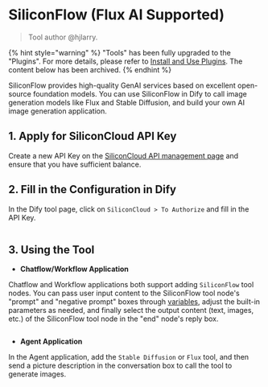 # SiliconFlow (Flux AI Supported)

> Tool author @hjlarry.

{% hint style="warning" %}
"Tools" has been fully upgraded to the "Plugins". For more details, please refer to [Install and Use Plugins](https://docs.dify.ai/plugins/quick-start/install-plugins). The content below has been archived.
{% endhint %}

SiliconFlow provides high-quality GenAI services based on excellent open-source foundation models. You can use SiliconFlow in Dify to call image generation models like Flux and Stable Diffusion, and build your own AI image generation application.

## 1. Apply for SiliconCloud API Key

Create a new API Key on the [SiliconCloud API management page](https://cloud.siliconflow.cn/account/ak) and ensure that you have sufficient balance.

## 2. Fill in the Configuration in Dify

In the Dify tool page, click on `SiliconCloud > To Authorize` and fill in the API Key.

<figure><img src="https://assets-docs.dify.ai/dify-enterprise-mintlify/en/guides/tools/tool-configuration/65e6e2f0c8aa64958341b53770d7b2c7.png" alt=""><figcaption></figcaption></figure>

## 3. Using the Tool

* **Chatflow/Workflow Application**

Chatflow and Workflow applications both support adding `SiliconFlow` tool nodes. You can pass user input content to the SiliconFlow tool node's "prompt" and "negative prompt" boxes through [variables](https://docs.dify.ai/v/zh-hans/guides/workflow/variables), adjust the built-in parameters as needed, and finally select the output content (text, images, etc.) of the SiliconFlow tool node in the "end" node's reply box.

<figure><img src="https://assets-docs.dify.ai/dify-enterprise-mintlify/en/guides/tools/tool-configuration/1ada78b6761dd3b7a95d8b747486f38a.png" alt=""><figcaption></figcaption></figure>

* **Agent Application**

In the Agent application, add the `Stable Diffusion` or `Flux` tool, and then send a picture description in the conversation box to call the tool to generate images.

<figure><img src="https://assets-docs.dify.ai/dify-enterprise-mintlify/en/guides/tools/tool-configuration/ade6f26e87ec4e2b091662a188a89e00.png" alt=""><figcaption></figcaption></figure>

<figure><img src="https://assets-docs.dify.ai/dify-enterprise-mintlify/en/guides/tools/tool-configuration/d89e52d598e042f0be0cc6249fc387f0.png" alt=""><figcaption></figcaption></figure>
